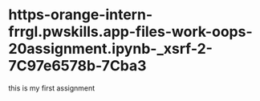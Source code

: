 # https-orange-intern-frrgl.pwskills.app-files-work-oops-20assignment.ipynb-_xsrf-2-7C97e6578b-7Cba3
this is my first assignment
